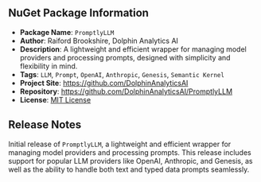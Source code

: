## NuGet Package Information

- **Package Name**: `PromptlyLLM`
- **Author**: Raiford Brookshire, Dolphin Analytics AI
- **Description**: A lightweight and efficient wrapper for managing model providers and processing prompts, designed with simplicity and flexibility in mind.
- **Tags**: `LLM`, `Prompt`, `OpenAI`, `Anthropic`, `Genesis`, `Semantic Kernel`
- **Project Site**: https://github.com/DolphinAnalyticsAI
- **Repository**: https://github.com/DolphinAnalyticsAI/PromptlyLLM
- **License**: [MIT License](https://github.com/DolphinAnalyticsAI/PromptlyLLM/blob/main/LICENSE)

## Release Notes

Initial release of `PromptlyLLM`, a lightweight and efficient wrapper for managing model providers and processing prompts. This release includes support for popular LLM providers like OpenAI, Anthropic, and Genesis, as well as the ability to handle both text and typed data prompts seamlessly.

